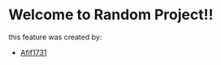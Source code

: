 # Welcome to Random Project!!
this feature was created by:
- [Afif1731](https://github.com/afif1731)
